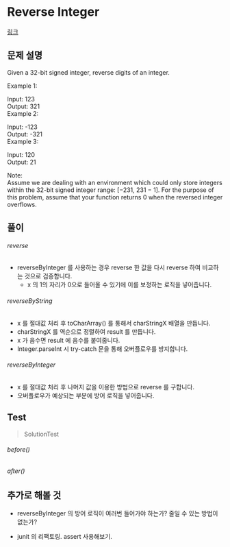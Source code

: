 # Reverse Integer   
[링크](https://leetcode.com/problems/reverse-integer/)

## 문제 설명
Given a 32-bit signed integer, reverse digits of an integer.

Example 1:

Input: 123  
Output: 321  
Example 2:  

Input: -123  
Output: -321  
Example 3:  

Input: 120  
Output: 21
  
Note:  
Assume we are dealing with an environment which could only store integers within the 32-bit signed integer range: [−231,  231 − 1]. For the purpose of this problem, assume that your function returns 0 when the reversed integer overflows.

## 풀이
###### reverse
- reverseByInteger 를 사용하는 경우 reverse 한 값을 다시 reverse 하여 비교하는 것으로 검증합니다.
    - x 의 1의 자리가 0으로 들어올 수 있기에 이를 보정하는 로직을 넣어줍니다.

###### reverseByString
- x 를 절대값 처리 후 toCharArray() 를 통해서 charStringX 배열을 만듭니다.
- charStringX 를 역순으로 정렬하여 result 를 만듭니다.
- x 가 음수면 result 에 음수를 붙여줍니다.
- Integer.parseInt 시 try-catch 문을 통해 오버플로우를 방지합니다.
 
###### reverseByInteger
- x 를 절대값 처리 후 나머지 값을 이용한 방법으로 reverse 를 구합니다.
- 오버플로우가 예상되는 부분에 방어 로직을 넣어줍니다.
    
## Test    
> SolutionTest

###### before() 
    
###### after()

## 추가로 해볼 것
- reverseByInteger 의 방어 로직이 여러번 들어가야 하는가? 줄일 수 있는 방법이 없는가?
    
- junit 의 리팩토링. assert 사용해보기.

